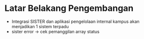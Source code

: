 # Latar Belakang Pengembangan
- Integrasi SISTER dan aplikasi pengelolaan internal kampus akan menjadikan 1 sistem terpadu
- sister error -> cek pemanggilan array status